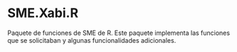 # SME.Xabi.R
Paquete de funciones de SME de R. Este paquete implementa las funciones que se solicitaban y algunas funcionalidades adicionales.
